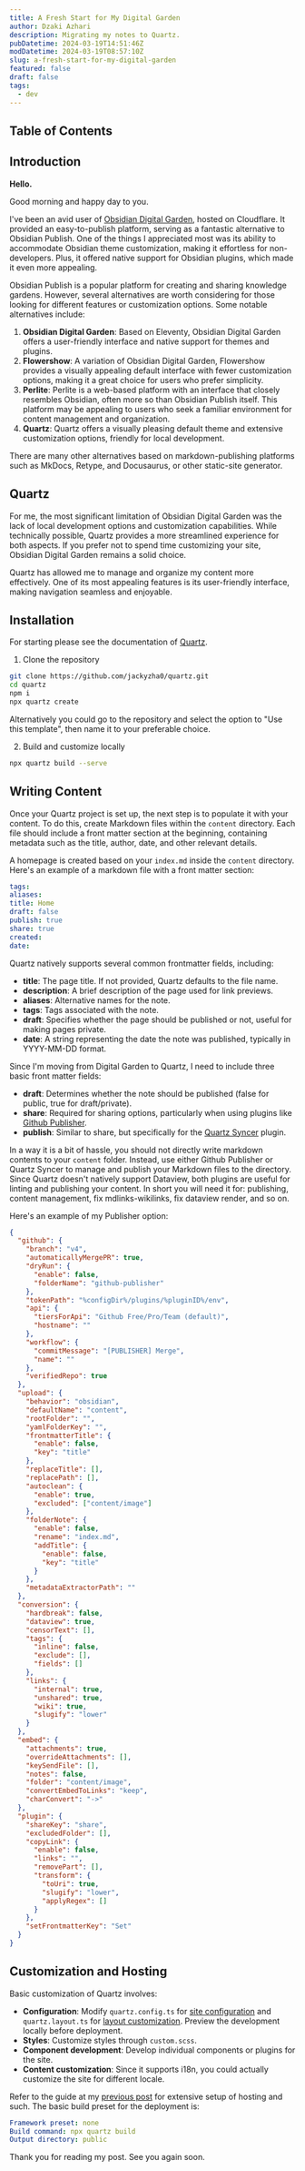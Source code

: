 ```yaml
---
title: A Fresh Start for My Digital Garden
author: Dzaki Azhari
description: Migrating my notes to Quartz.
pubDatetime: 2024-03-19T14:51:46Z
modDatetime: 2024-03-19T08:57:10Z
slug: a-fresh-start-for-my-digital-garden
featured: false
draft: false
tags:
  - dev
---
```



## Table of Contents

## Introduction

**Hello.**

Good morning and happy day to you.

I've been an avid user of [Obsidian Digital Garden](https://dg-docs.ole.dev), hosted on Cloudflare. It provided an easy-to-publish platform, serving as a fantastic alternative to Obsidian Publish. One of the things I appreciated most was its ability to accommodate Obsidian theme customization, making it effortless for non-developers. Plus, it offered native support for Obsidian plugins, which made it even more appealing.

Obsidian Publish is a popular platform for creating and sharing knowledge gardens. However, several alternatives are worth considering for those looking for different features or customization options. Some notable alternatives include:

1. **Obsidian Digital Garden**: Based on Eleventy, Obsidian Digital Garden offers a user-friendly interface and native support for themes and plugins.
2. **Flowershow**: A variation of Obsidian Digital Garden, Flowershow provides a visually appealing default interface with fewer customization options, making it a great choice for users who prefer simplicity.
3. **Perlite**: Perlite is a web-based platform with an interface that closely resembles Obsidian, often more so than Obsidian Publish itself. This platform may be appealing to users who seek a familiar environment for content management and organization.
4. **Quartz**: Quartz offers a visually pleasing default theme and extensive customization options, friendly for local development.

There are many other alternatives based on markdown-publishing platforms such as MkDocs, Retype, and Docusaurus, or other static-site generator.

## Quartz

For me, the most significant limitation of Obsidian Digital Garden was the lack of local development options and customization capabilities. While technically possible, Quartz provides a more streamlined experience for both aspects. If you prefer not to spend time customizing your site, Obsidian Digital Garden remains a solid choice.

Quartz has allowed me to manage and organize my content more effectively. One of its most appealing features is its user-friendly interface, making navigation seamless and enjoyable.

## Installation

For starting please see the documentation of [Quartz](https://quartz.jzhao.xyz).

1. Clone the repository

```bash
git clone https://github.com/jackyzha0/quartz.git
cd quartz
npm i
npx quartz create
```

Alternatively you could go to the repository and select the option to "Use this template", then name it to your preferable choice.

2. Build and customize locally

```bash
npx quartz build --serve
```

## Writing Content

Once your Quartz project is set up, the next step is to populate it with your content. To do this, create Markdown files within the `content` directory. Each file should include a front matter section at the beginning, containing metadata such as the title, author, date, and other relevant details.

A homepage is created based on your `index.md` inside the `content` directory. Here's an example of a markdown file with a front matter section:

```yaml title="index.md"
tags:
aliases:
title: Home
draft: false
publish: true
share: true
created:
date:
```

Quartz natively supports several common frontmatter fields, including:

- **title**: The page title. If not provided, Quartz defaults to the file name.
- **description**: A brief description of the page used for link previews.
- **aliases**: Alternative names for the note.
- **tags**: Tags associated with the note.
- **draft**: Specifies whether the page should be published or not, useful for making pages private.
- **date**: A string representing the date the note was published, typically in YYYY-MM-DD format.

Since I'm moving from Digital Garden to Quartz, I need to include three basic front matter fields:

- **draft**: Determines whether the note should be published (false for public, true for draft/private).
- **share**: Required for sharing options, particularly when using plugins like [Github Publisher](https://obsidian-publisher.netlify.app/).
- **publish**: Similar to share, but specifically for the [Quartz Syncer](https://github.com/saberzero1/quartz-syncer) plugin.

In a way it is a bit of hassle, you should not directly write markdown contents to your `content` folder. Instead, use either Github Publisher or Quartz Syncer to manage and publish your Markdown files to the directory. Since Quartz doesn't natively support Dataview, both plugins are useful for linting and publishing your content. In short you will need it for: publishing, content management, fix mdlinks-wikilinks, fix dataview render, and so on.

Here's an example of my Publisher option:

```json title="Github Publisher Options"
{
  "github": {
    "branch": "v4",
    "automaticallyMergePR": true,
    "dryRun": {
      "enable": false,
      "folderName": "github-publisher"
    },
    "tokenPath": "%configDir%/plugins/%pluginID%/env",
    "api": {
      "tiersForApi": "Github Free/Pro/Team (default)",
      "hostname": ""
    },
    "workflow": {
      "commitMessage": "[PUBLISHER] Merge",
      "name": ""
    },
    "verifiedRepo": true
  },
  "upload": {
    "behavior": "obsidian",
    "defaultName": "content",
    "rootFolder": "",
    "yamlFolderKey": "",
    "frontmatterTitle": {
      "enable": false,
      "key": "title"
    },
    "replaceTitle": [],
    "replacePath": [],
    "autoclean": {
      "enable": true,
      "excluded": ["content/image"]
    },
    "folderNote": {
      "enable": false,
      "rename": "index.md",
      "addTitle": {
        "enable": false,
        "key": "title"
      }
    },
    "metadataExtractorPath": ""
  },
  "conversion": {
    "hardbreak": false,
    "dataview": true,
    "censorText": [],
    "tags": {
      "inline": false,
      "exclude": [],
      "fields": []
    },
    "links": {
      "internal": true,
      "unshared": true,
      "wiki": true,
      "slugify": "lower"
    }
  },
  "embed": {
    "attachments": true,
    "overrideAttachments": [],
    "keySendFile": [],
    "notes": false,
    "folder": "content/image",
    "convertEmbedToLinks": "keep",
    "charConvert": "->"
  },
  "plugin": {
    "shareKey": "share",
    "excludedFolder": [],
    "copyLink": {
      "enable": false,
      "links": "",
      "removePart": [],
      "transform": {
        "toUri": true,
        "slugify": "lower",
        "applyRegex": []
      }
    },
    "setFrontmatterKey": "Set"
  }
}
```

## Customization and Hosting

Basic customization of Quartz involves:

- **Configuration**: Modify `quartz.config.ts` for [site configuration](https://quartz.jzhao.xyz/configuration) and `quartz.layout.ts` for [layout customization](https://quartz.jzhao.xyz/layout). Preview the development locally before deployment.
- **Styles**: Customize styles through `custom.scss`.
- **Component development**: Develop individual components or plugins for the site.
- **Content customization**: Since it supports i18n, you could actually customize the site for different locale.

Refer to the guide at my [previous post](https://dzakiazhari.com/posts/publish-a-digital-garden-of-notes/.) for extensive setup of hosting and such. The basic build preset for the deployment is:

```yaml title="Build Preset"
Framework preset: none
Build command: npx quartz build
Output directory: public
```

Thank you for reading my post. See you again soon.
